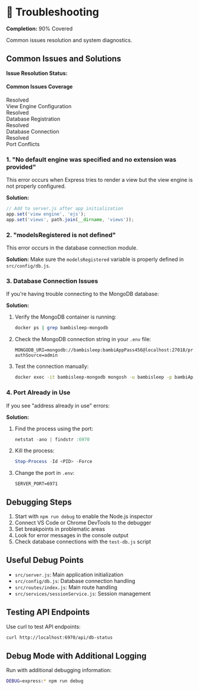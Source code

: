 # 🔧 Troubleshooting

**Completion:** <span class="checkmark-indicator checked">90% Covered</span>

Common issues resolution and system diagnostics.

## Common Issues and Solutions

**Issue Resolution Status:**

<div class="health-card">
  <h4><span class="checkmark-indicator checked">Common Issues Coverage</span></h4>
  <div class="health-metrics">
    <div class="metric-item">
      <div class="metric-value">
        <span class="status-indicator operational">Resolved</span>
      </div>
      <div class="metric-label">View Engine Configuration</div>
    </div>
    <div class="metric-item">
      <div class="metric-value">
        <span class="status-indicator operational">Resolved</span>
      </div>
      <div class="metric-label">Database Registration</div>
    </div>
    <div class="metric-item">
      <div class="metric-value">
        <span class="status-indicator operational">Resolved</span>
      </div>
      <div class="metric-label">Database Connection</div>
    </div>
    <div class="metric-item">
      <div class="metric-value">
        <span class="status-indicator operational">Resolved</span>
      </div>
      <div class="metric-label">Port Conflicts</div>
    </div>
  </div>
</div>

### 1. "No default engine was specified and no extension was provided"

<span class="checkmark-indicator checked">This error occurs when Express tries to render a view but the view engine is not properly configured.</span>

**Solution:**
```javascript
// Add to server.js after app initialization
app.set('view engine', 'ejs');
app.set('views', path.join(__dirname, 'views'));
```

### 2. "modelsRegistered is not defined"

<span class="checkmark-indicator checked">This error occurs in the database connection module.</span>

**Solution:**
<span class="checkmark-indicator checked">Make sure the `modelsRegistered` variable is properly defined in `src/config/db.js`.</span>

### 3. Database Connection Issues

<span class="checkmark-indicator checked">If you're having trouble connecting to the MongoDB database:</span>

**Solution:**
1. <span class="checkmark-indicator checked">Verify the MongoDB container is running:</span>
   ```bash
   docker ps | grep bambisleep-mongodb
   ```

2. <span class="checkmark-indicator checked">Check the MongoDB connection string in your `.env` file:</span>
   ```
   MONGODB_URI=mongodb://bambisleep:bambiAppPass456@localhost:27018/profilesDB?authSource=admin
   ```

3. <span class="checkmark-indicator checked">Test the connection manually:</span>
   ```bash
   docker exec -it bambisleep-mongodb mongosh -u bambisleep -p bambiAppPass456 --authenticationDatabase admin
   ```

### 4. Port Already in Use

<span class="checkmark-indicator checked">If you see "address already in use" errors:</span>

**Solution:**
1. Find the process using the port:
   ```powershell
   netstat -ano | findstr :6970
   ```

2. Kill the process:
   ```powershell
   Stop-Process -Id <PID> -Force
   ```

3. Change the port in `.env`:
   ```
   SERVER_PORT=6971
   ```

## Debugging Steps

1. Start with `npm run debug` to enable the Node.js inspector
2. Connect VS Code or Chrome DevTools to the debugger
3. Set breakpoints in problematic areas
4. Look for error messages in the console output
5. Check database connections with the `test-db.js` script

## Useful Debug Points

- `src/server.js`: Main application initialization
- `src/config/db.js`: Database connection handling
- `src/routes/index.js`: Main route handling
- `src/services/sessionService.js`: Session management

## Testing API Endpoints

Use curl to test API endpoints:

```bash
curl http://localhost:6970/api/db-status
```

## Debug Mode with Additional Logging

Run with additional debugging information:

```bash
DEBUG=express:* npm run debug
```
